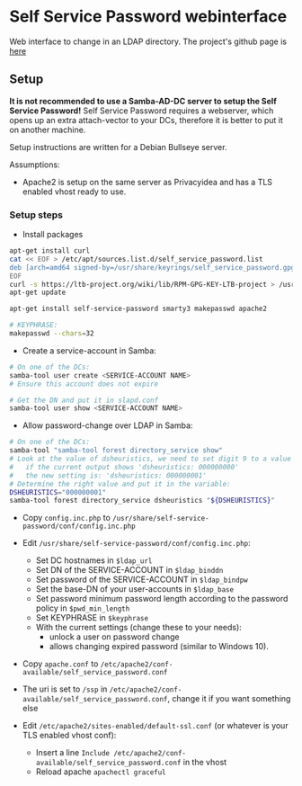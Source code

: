 # Self Service Password webinterface

Web interface to change in an LDAP directory. 
The project's github page is [here](https://github.com/ltb-project/self-service-password) 


## Setup

**It is not recommended to use a Samba-AD-DC server to setup the Self Service Password!** 
Self Service Password requires a webserver, which opens up an extra attach-vector to your DCs, therefore it is better to put it on another machine. 

Setup instructions are written for a Debian Bullseye server.

Assumptions:
- Apache2 is setup on the same server as Privacyidea and has a TLS enabled vhost ready to use. 

### Setup steps

- Install packages

```bash
apt-get install curl
cat << EOF > /etc/apt/sources.list.d/self_service_password.list
deb [arch=amd64 signed-by=/usr/share/keyrings/self_service_password.gpg] https://ltb-project.org/debian/stable stable main
EOF
curl -s https://ltb-project.org/wiki/lib/RPM-GPG-KEY-LTB-project > /usr/share/keyrings/self_service_password.gpg
apt-get update

apt-get install self-service-password smarty3 makepasswd apache2

# KEYPHRASE:
makepasswd --chars=32
```

- Create a service-account in Samba:

```bash
# On one of the DCs:
samba-tool user create <SERVICE-ACCOUNT NAME>
# Ensure this account does not expire

# Get the DN and put it in slapd.conf
samba-tool user show <SERVICE-ACCOUNT NAME>
```

- Allow password-change over LDAP in Samba:

```bash
# On one of the DCs:
samba-tool "samba-tool forest directory_service show"
# Look at the value of dsheuristics, we need to set digit 9 to a value of 1
#   if the current output shows 'dsheuristics: 000000000'
#   the new setting is: 'dsheuristics: 000000001'
# Determine the right value and put it in the variable:
DSHEURISTICS="000000001"
samba-tool forest directory_service dsheuristics "${DSHEURISTICS}"
```

- Copy `config.inc.php` to `/usr/share/self-service-password/conf/config.inc.php`
- Edit `/usr/share/self-service-password/conf/config.inc.php`:
  - Set DC hostnames in `$ldap_url`
  - Set DN of the SERVICE-ACCOUNT in `$ldap_binddn`
  - Set password of the SERVICE-ACCOUNT in `$ldap_bindpw`
  - Set the base-DN of your user-accounts in `$ldap_base`
  - Set password minimum password length according to the password policy in `$pwd_min_length`
  - Set KEYPHRASE in `$keyphrase`
  - With the current settings (change these to your needs):
    - unlock a user on password change
    - allows changing expired password (similar to Windows 10). 

- Copy `apache.conf` to `/etc/apache2/conf-available/self_service_password.conf`
- The uri is set to `/ssp` in `/etc/apache2/conf-available/self_service_password.conf`, change it if you want something else
- Edit `/etc/apache2/sites-enabled/default-ssl.conf` (or whatever is your TLS enabled vhost conf):
  - Insert a line `Include /etc/apache2/conf-available/self_service_password.conf` in the vhost
  - Reload apache `apachectl graceful`
